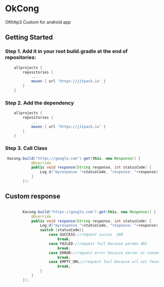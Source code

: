 # OkCong

OKhttp3 Custom for android app

## Getting Started


### Step 1. Add it in your root build.gradle at the end of repositories:

```gradle
	allprojects {
		repositories {
			...
			maven { url 'https://jitpack.io' }
		}
	}
```
### Step 2. Add the dependency

```gradle
	allprojects {
		repositories {
			...
			maven { url 'https://jitpack.io' }
		}
	}
```
### Step 3. Call Class

```Java
 Kacong.build("https://google.com").get(this, new Response() {
            @Override
            public void response(String response, int statusCode) {
                Log.d("myresponse "+statusCode, "response: "+response);
            }
        });
```
## Custom response

```java

        Kacong.build("https://google.com").get(this, new Response() {
            @Override
            public void response(String response, int statusCode) {
                Log.d("myresponse "+statusCode, "response: "+response);
                switch (statusCode){
                    case SUCCESS://request succes  200
                        break;
                    case FAILED://request fail because params 401
                        break;
                    case ERROR://request error because server or connection 500
                        break;
                    case EMPTY_URL://request fail because url not found 404
                        break;
                }
            }
        });
```
